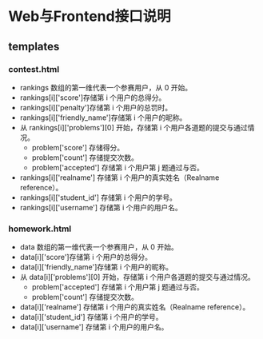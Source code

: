 # Web与Frontend接口说明
## templates

### contest.html

- rankings 数组的第一维代表一个参赛用户，从 0 开始。
- rankings[i]['score']存储第 i 个用户的总得分。
- rankings[i]['penalty']存储第 i 个用户的总罚时。
- rankings[i]['friendly_name']存储第 i 个用户的昵称。
- 从 rankings[i]['problems'][0] 开始，存储第 i 个用户各道题的提交与通过情况。
	- problem['score'] 存储得分。
	- problem['count'] 存储提交次数。
	- problem['accepted'] 存储第 i 个用户第 j 题通过与否。
- rankings[i]['realname'] 存储第 i 个用户的真实姓名（Realname reference）。
- rankings[i]['student_id'] 存储第 i 个用户的学号。
- rankings[i]['username'] 存储第 i 个用户的用户名。

### homework.html

- data 数组的第一维代表一个参赛用户，从 0 开始。
- data[i]['score']存储第 i 个用户的总得分。
- data[i]['friendly_name']存储第 i 个用户的昵称。
- 从 data[i]['problems'][0] 开始，存储第 i 个用户各道题的提交与通过情况。
	- problem['accepted'] 存储第 i 个用户第 j 题通过与否。
	- problem['count'] 存储提交次数。
- data[i]['realname'] 存储第 i 个用户的真实姓名（Realname reference）。
- data[i]['student_id'] 存储第 i 个用户的学号。
- data[i]['username'] 存储第 i 个用户的用户名。
